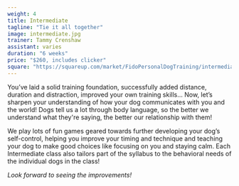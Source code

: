 ```yaml
---
weight: 4
title: Intermediate
tagline: "Tie it all together"
image: intermediate.jpg
trainer: Tammy Crenshaw
assistant: varies
duration: "6 weeks"
price: "$260, includes clicker"
square: "https://squareup.com/market/FidoPersonalDogTraining/intermediate-web"
---
```

You’ve laid a solid training foundation, successfully added distance, duration and distraction, improved your own training skills… Now, let’s sharpen your understanding of how your dog communicates with you and the world! Dogs tell us a lot through body language, so the better we understand what they're saying, the better our relationship with them! 

We play lots of fun games geared towards further developing your dog’s self-control, helping you improve your timing and technique and teaching your dog to make good choices like focusing on you and staying calm. Each Intermediate class also tailors part of the syllabus to the behavioral needs of the individual dogs in the class!

_Look forward to seeing the improvements!_
